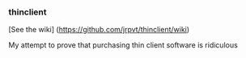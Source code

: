 ### thinclient
[See the wiki] (https://github.com/jrpvt/thinclient/wiki)

My attempt to prove that purchasing thin client software is ridiculous
